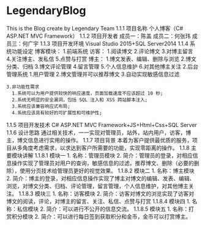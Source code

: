 # LegendaryBlog
This is the Blog create by Legendary Team
  1.1.1	项目名称
    个人博客（C# ASP.NET MVC Framework）
  1.1.2	项目开发者
    成员一：陈盖
    成员二：何张玮
    成员三：何广宇
  1.1.3	项目开发环境
    Visual Studio 2015+SQL Server2014
  1.1.4	系统功能设定
  博客模块：
	  1.前端系统
      访客：
        1.阅读博文
        2.评论博文
        3.对博主留言
        4.关注博主、发私信
        5.点赞与打赏
       博主：
        1.博文发表、编辑、删除与浏览
        2.博文分类、归档
        3.博文评论管理
        4.留言管理
        5.个人信息维护
        6.对其他博主关注
	  2.后台管理系统
      1.用户管理
      2.博文管理并可以推荐博文
      3.自动实现敏感信息过滤

    3.非功能性需求
      1.系统可以为用户提供较快的响应速度，页面加载速度不应该超过 10 秒;
      2.系统无明显的安全漏洞，包括 SQL 注入和 XSS 跨站脚本注入;
      3.系统应该兼容响应式布局;
      4.系统应该具有较好的可扩展性和可维护性;		
  1.1.5	项目开发技术
    C# ASP.NET MVC Framework+JS+Html+Css+SQL Server
  1.1.6	设计思路
    通过相关技术，一一实现对管理员，站外，站内用户，访客，博主，博文信息进行实用的操作。
  1.1.7	项目背景
    本着为客户提供最优质的服务，项目从多角度考虑需求，以求达到客户所需要的功能，实现零距离的操作。
  1.1.8	主要模块讲解
  1.1.8.1	模块一
    1.	名称：管理员模块
    2.	简介：管理员的登录，对相应信息操作实现了管理员对用户的查询，敏感信息的过滤，推荐博文、删除（必要的删除），使用分页技术给管理员更好的视觉效果。
  1.1.8.2	模块二
    1.	名称：博主模块
    2.	简介：博主的登录，对相应信息操作实现了博主对博文的编辑、发表、编辑、浏览，对博文分类、归档、评论管理，留言管理，个人信息维护，对其他博主关注。
  1.1.8.3	模块三
    1.	名称：访客模块
    2.	简介：访客对博文的浏览实现了访客对博文的阅读，评论，对博主的留言、关注、私信、点赞与打赏
  1.1.8.4	模块四
    1.	名称：私信模块
    2.	简介：可以进行不公开的信息交流。
  1.1.8.5	模块五
    1.	名称：打赏积分模块
    2.	简介：可以进行每日签到获取积分和金币，金币可以打赏博主。
